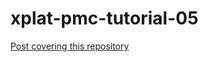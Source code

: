 # xplat-pmc-tutorial-05
[Post covering this repository](http://manixaist.com/coding/game/xplat/TBD)



